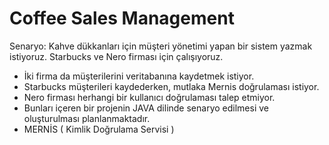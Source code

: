 # Coffee Sales Management

Senaryo: Kahve dükkanları için müşteri yönetimi yapan bir sistem yazmak istiyoruz. Starbucks ve Nero firması için çalışıyoruz. 

* İki firma da müşterilerini veritabanına kaydetmek istiyor.
* Starbucks müşterileri kaydederken, mutlaka Mernis doğrulaması istiyor. 
* Nero firması herhangi bir kullanıcı doğrulaması talep etmiyor.
* Bunları içeren bir projenin JAVA dilinde senaryo edilmesi ve oluşturulması planlanmaktadır.
* MERNİS ( Kimlik Doğrulama Servisi ) 
